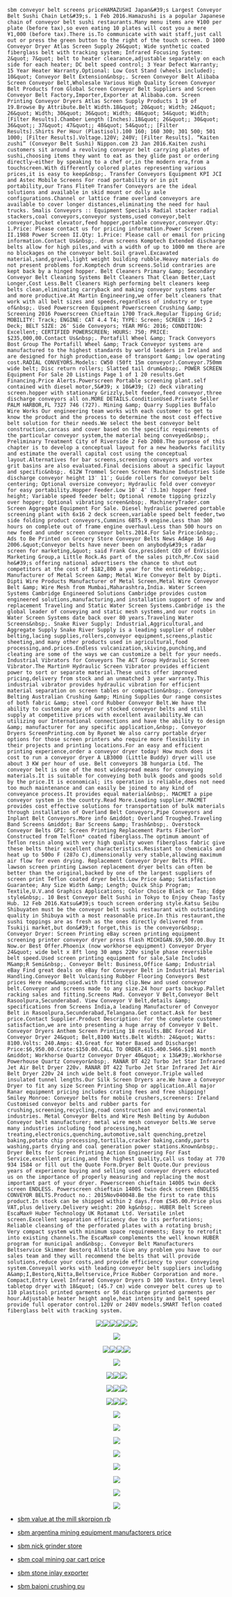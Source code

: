 
```
sbm conveyor belt screens priceHAMAZUSHI Japan&#39;s Largest Conveyor Belt Sushi Chain Let&#39;s. 1 Feb 2016.Hamazushi is a popular Japanese chain of conveyor belt sushi restaurants.Many menu items are ¥100 per plate (before tax),so even eating 10 plates will cost you a mere ¥1,000 (before tax).There is.To communicate with wait staff,just call out or press the green button to the right of the touch screen. D 1000 Conveyor Dryer Atlas Screen Supply 26&quot; Wide synthetic coated fiberglass belt with tracking system; Infrared Focusing System: 2&quot; 7&quot; belt to heater clearance,adjustable separately on each side for each heater; DC belt speed control; 3 Year Defect Warranty; 15 Year Heater Warranty.Optional: Low Cost Stand (wheels included); 10&quot; Conveyor Belt Extension&nbsp;. Screen Conveyor Belt Alibaba Screen Conveyor Belt,Wholesale Various High Quality Screen Conveyor Belt Products from Global Screen Conveyor Belt Suppliers and Screen Conveyor Belt Factory,Importer,Exporter at Alibaba.com. Screen Printing Conveyor Dryers Atlas Screen Supply Products 1 19 of 19.Browse By Attribute.Belt Width.18&quot; 20&quot; Width; 24&quot; 26&quot; Width; 30&quot; 36&quot; Width; 48&quot; 54&quot; Width; [Filter Results].Chamber Length (Inches).18&quot; 26&quot;; 30&quot; 36&quot;; 37&quot; 47&quot;; 48&quot; 54&quot;; [Filter Results].Shirts Per Hour (Plastisol).100 160; 160 300; 301 500; 501 1000; [Filter Results].Voltage.120V; 240V; [Filter Results]. “Kaiten zushi” (Conveyor Belt Sushi) Nippon.com 23 Jan 2016.Kaiten zushi customers sit around a revolving conveyor belt carrying plates of sushi,choosing items they want to eat as they glide past or ordering directly—either by speaking to a chef or,in the modern era,from a touchscreen.With differently colored plates representing various prices,it is easy to keep&nbsp;. Transfer Conveyors Equipment KPI JCI and Astec Mobile Screens For road portability or in pit portability,our Trans Flite® Transfer Conveyors are the ideal solutions and available in skid mount or dolly axle configurations.Channel or lattice frame overland conveyors are available to cover longer distances,eliminating the need for haul trucks. Smalis Conveyors :: Equipment Specials Radial stacker radial stackers,coal conveyors,conveyor systems,used conveyor,belt conveyor,bucket elevator,feed hopper,portable conveyor,conveyor.Qty: 1.Price: Please contact us for pricing information.Power Screen II.1988 Power Screen II.Qty: 1.Price: Please call or email for pricing information.Contact Us&nbsp;. drum screens Komptech Extended discharge belts allow for high piles,and with a width of up to 1000 mm there are no blockages on the conveyor belt.Soil gravel.Excavated material,sand,gravel,light weight building rubble.Heavy materials do not present problems for.Komptech drum screens.Solid contraries are kept back by a hinged hopper. Belt Cleaners Primary &amp; Secondary Conveyor Belt Cleaning Systems Belt Cleaners That Clean Better,Last Longer,Cost Less.Belt Cleaners High performing belt cleaners keep belts clean,eliminating carryback and making conveyor systems safer and more productive.At Martin Engineering,we offer belt cleaners that work with all belt sizes and speeds,regardless of industry or type of&nbsp;. Used Powerscreen Equipment Powerscreen Crushing &amp; Screening 2016 Powerscreen Chieftain 1700 Track.Regular Tipping Grid; MOBILITY: Track; ENGINE: CAT 4.4 T4; TYPE: Screen; SCREEN : 16×5 2 Deck; BELT SIZE: 26″ Side Conveyors; YEAR MFG: 2016; CONDITION: Excellent; CERTIFIED POWERSCREEN; HOURS: 750; PRICE: $235,000,00.Contact Us&nbsp;. Portafill Wheel &amp; Track Conveyors Bost Group The Portafill Wheel &amp; Track Conveyor systems are manufactured to the highest standards by world leaders in Ireland and are designed for high production,ease of transport &amp; low operating cost.RADIAL CONVEYORS.Models: CW50 (50ft 15m conveyor).Conveyor.750mm wide belt; Disc return rollers; Slatted tail drum&nbsp;. POWER SCREEN Equipment For Sale 20 Listings Page 1 of 1 20 results.Get Financing.Price Alerts.Powerscreen Portable screening plant.self contained with diesel motor,5&#39; x 10&#39; (2) deck vibrating screen.hopper with stationary Grizzly,belt feeder,feed conveyor,three discharge conveyors all on.MORE DETAILS.ConditionUsed.Private Seller PALM HARBOR,FL 7327 746 (727). Mining &amp; Quarry Supplies Buffalo Wire Works Our engineering team works with each customer to get to know the product and the process to determine the most cost effective belt solution for their needs.We select the best conveyor belt construction,carcass and cover based on the specific requirements of the particular conveyor system,the material being conveyed&nbsp;. Preliminary Treatment City of Riverside 2 Feb 2008.The purpose of this chapter is to develop a conceptual layout for a new headworks facility and estimate the overall capital cost using the conceptual layout.Alternatives for bar screens,screening conveyors and vortex grit basins are also evaluated.Final decisions about a specific layout and specific&nbsp;. 612W Trommel Screen Screen Machine Industries Side discharge conveyor height 13′ 11′; Guide rollers for conveyor belt centering; Optional oversize conveyor; Hydraulic fold over conveyor for easy portability.Hopper Feeder.Low 10′ 4″ (3.1m) hopper feed height; Variable speed feeder belt; Optional remote tipping grizzly over hopper; Optional vibrating screen&nbsp;. MachineryTrader.com Screen Aggregate Equipment For Sale. Diesel hydraulic powered portable screening plant with 6x16 2 deck screen,variable speed belt feeder,two side folding product conveyors,Cummins 6BT5.9 engine.Less than 300 hours on complete out of frame engine overhaul.Less than 500 hours on new feed and under screen conveyor belts.2014.For Sale Price:&nbsp;. Ads to Be Printed on Grocery Store Conveyor Belts News AdAge 16 Aug 2006.&quot;Conveyor belts have never been on anybody&#39;s radar screen for marketing,&quot; said Frank Cox,president CEO of EnVision Marketing Group,a Little Rock.As part of the sales pitch,Mr.Cox said he&#39;s offering national advertisers the chance to shut out competitors at the cost of $182,800 a year for the entire&nbsp;. Manufacturer of Metal Screen &amp; Metal Wire Conveyor Belt by Dipti. Dipti Wire Products Manufacturer of Metal Screen,Metal Wire Conveyor Belt &amp; Wire Mesh from Mumbai,Maharashtra,India. Water Screen Systems Cambridge Engineered Solutions Cambridge provides custom engineered solutions,manufacturing,and installation support of new and replacement Traveling and Static Water Screen Systems.Cambridge is the global leader of conveying and static mesh systems,and our roots in Water Screen Systems date back over 80 years.Traveling Water Screens&nbsp;. Snake River Supply: Industrial,Aggricultural,and Aggregate Supply Snake River Supply is a leading supplier of rubber belting,lacing supplies,rollers,conveyor equipment,screens,plastic sheeting,and many other products used in agricultural,food processing,and.prices.Endless vulcanization,skiving,punching,and cleating are some of the ways we can customize a belt for your needs. Industrial Vibrators for Conveyors The ACT Group Hydraulic Screen Vibrator.The Martin® Hydraulic Screen Vibrator provides efficient power to sort or separate material.These units offer improved pricing,delivery from stock and an unmatched 3 year warranty.This industrial vibrator provides hydraulic vibration for efficient material separation on screen tables or compaction&nbsp;. Conveyor Belting Australian Crushing &amp; Mining Supplies Our range consistes of both fabric &amp; steel cord Rubber Conveyor Belt.We have the ability to customize any of our stocked conveyor belts and still supply at competitive prices with excellent availability.We can utilizing our International connections and have the ability to design &amp; manufacturer for any specific application,&nbsp;. Conveyor Dryers ScreenPrinting.com by Ryonet We also carry portable dryer options for those screen printers who require more flexibility in their projects and printing locations.For an easy and efficient printing experience,order a conveyor dryer today! How much does it cost to run a conveyor dryer A LB3000 (Little Buddy) dryer will use about 3 KW per hour of use. Belt conveyors 3B hungaria Ltd. The conveyor belt is one of the most widespread means for conveying materials.It is suitable for conveying both bulk goods and goods sold by the price.It is economical; its operation is reliable,does not need too much maintenance and can easily be joined to any kind of conveyance process.It provides equal material&nbsp;. MACMET a pipe conveyor system in the country.Read More.Leading supplier.MACMET provides cost effective solutions for transportation of bulk materials through installation of Overland Belt Conveyors,Pipe Conveyors and Inplant Belt Conveyors.More info &middot; Overland Troughed.Traveling Band Screens &middot; Bar Screens &amp; Trash&nbsp;. Overstock Conveyor Belts GPI: Screen Printing Replacement Parts Fiberlon™ Constructed from Telflon* coated fiberglass.The optimum amount of Teflon resin along with very high quality woven fiberglass fabric give these belts their excellent characteristics.Resistant to chemicals and heat up to 500o F (287o C),dimensionally very stable,allowing maximum air flow for even drying. Replacement Conveyor Dryer Belts PTFE. lawson screen printing Lawson replacement dryer belts can often be better than the original,backed by one of the largest suppliers of screen print Teflon coated dryer belts.Low Price &amp; Satisfaction Guarantee; Any Size Width &amp; Length; Quick Ship Program; Textile,U.V.and Graphics Applications; Color Choice Black or Tan; Edge style&nbsp;. 10 Best Conveyor Belt Sushi in Tokyo to Enjoy Cheap Tasty Hub. 12 Feb 2016.Katsu&#39;s touch screen ordering style.Katsu Seibu Shibuyaten must be the conveyor belt sushi restaurant with outstanding quality in Shibuya with a most reasonable price.In this restaurant,the sushi toppings are as fresh as the ones directly delivered from Tsukiji market,but don&#39;t forget,this is the conveyor&nbsp;. Conveyor Dryer: Screen Printing eBay screen printing equipment screening printer conveyor dryer press flash MICHIGAN.$9,500.00.Buy It Now.or Best Offer.Phoenix (now workhorse equipment) Conveyor Dryer 24&quot; wide belt x 8ft long 30 amps 220v single phase reversible belt speed.Used screen printing equipment for sale,Sale Includes M&amp;R Semi&nbsp;. Conveyor Belt: Business,Office &amp; Industrial eBay Find great deals on eBay for Conveyor Belt in Industrial Material Handling.Conveyor Belt Vulcanising Rubber Flooring Conveyors Best prices Here new&amp;used.with fitting clip.New and used conveyor belt.Conveyor and screens made to any size.24 hour parts backup.Pallet racking sales and fitting.Screens Mad. Conveyor V Belt,Conveyor Belt Rasoolpura,Secunderabad. View Conveyor V Belt,details &amp; specifications from Screens India,a leading Manufacturer of Conveyor Belt in Rasoolpura,Secunderabad,Telangana.Get contact.Ask for best price.Contact Supplier.Product Description: For the complete customer satisfaction,we are into presenting a huge array of Conveyor V Belt. Conveyor Dryers Anthem Screen Printing 18 results.BBC Forced Air Conveyor Dryer 24&quot; Belt,8100 Watts.Belt Width: 24&quot; Watts: 8100.Volts: 240.Amps: 43.Great for Water Based and Discharge! Price:$6,950.00.Crate:$150.00.CALL TO ORDER.415.400.5466.$191 month &middot; Workhorse Quartz Conveyor Dryer 40&quot; x 13&#39;.Workhorse Powerhouse Quartz Conveyor&nbsp;. RANAR DT 422 Turbo Jet Star Infrared Jet Air Belt Dryer 220v. RANAR DT 422 Turbo Jet Star Infrared Jet Air Belt Dryer 220v 24 inch wide belt.8 foot conveyor.Triple walled insulated tunnel lengths.Our Silk Screen Dryers are.We have a Conveyor Dryer to fit any size Screen Printing Shop or application.All major Ranar equipment pricing includes crating fees and free shipping! Smiley Monroe: Conveyor belts for mobile crushers,screeners: Ireland Customised conveyor belts and rubber parts for crushing,screening,recycling,road construction and environmental industries. Metal Conveyor Belts and Wire Mesh Belting by Audubon Conveyor belt manufacturer; metal wire mesh conveyor belts.We serve many industries including food processing,heat treating,electronics,quenching,automotive,salt quenching,pretzel baking,potato chip processing,tortilla,cracker baking,candy,parts washing,parts drying and coal generation power stations.Known&nbsp;. Dryer Belts for Screen Printing Action Engineering For Fast Service,excellent pricing,and the highest quality,call us today at 770 934 1584 or fill out the Quote Form.Dryer Belt Quote.Our previous years of experience buying and selling used conveyor dryers educated us on the importance of properly measuring and replacing the most important part of your dryer. Powerscreen chieftain 1400S twin deck screen ENDLESS. Powerscreen chieftain 1400S twin deck screen ENDLESS CONVEYOR BELTS.Product no.: 2015Nov040048.Be the first to rate this product.In stock can be shipped within 2 days.from £545.00.Price plus VAT,plus delivery.Delivery weight: 200 kg&nbsp;. HUBER Belt Screen EscaMax® Huber Technology UK Rotamat Ltd. Versatile inlet screen.Excellent separation efficiency due to its perforations; Reliable cleansing of the perforated plates with a rotating brush; Very compact system with minimum space requirements; Easy to retrofit into existing channels.The EscaMax® complements the well known HUBER program for municipal and&nbsp;. Conveyor Belt Manufacturers Beltservice Skimmer Bestorq Allstate Give any problem you have to our sales team and they will recommend the belts that will provide solutions,reduce your costs,and provide efficiency to your conveying system.Conveyall works with leading conveyor belt suppliers including A&amp;I,Bestorq,Nitta,Beltservice,Price Rubber Corporation and more. Compact,Entry Level Infrared Conveyor Dryers D 100 Vastex. Entry level tabletop dryer with 18&quot; (45.7 cm) wide conveyor belt cures up to 110 plastisol printed garments or 50 discharge printed garments per hour.Adjustable heater height angle,heat intensity and belt speed provide full operator control.120V or 240V models.SMART Teflon coated fiberglass belt with tracking system. 
```

<div align="center">
  
<a rel="nofollow" href="https://m.shibang-china.com?f=github&k=sbm+conveyor+belt+screens+price"><img src="https://static.shibang-china.com/en/l.png"></a><img src="https://static.shibang-china.com/en/hw.png"><a rel="nofollow" href="https://m.shibang-china.com/product/?f=github&k=sbm+conveyor+belt+screens+price"><img src="https://static.shibang-china.com/en/p.png"></a><a rel="nofollow" href="https://m.shibang-china.com/cases/?f=github&k=sbm+conveyor+belt+screens+price"><img src="https://static.shibang-china.com/en/c.png"></a><a rel="nofollow" href="https://m.shibang-china.com/news/?f=github&k=sbm+conveyor+belt+screens+price"><img src="https://static.shibang-china.com/en/n.png"></a><a rel="nofollow" href="https://m.shibang-china.com?f=github&k=sbm+conveyor+belt+screens+price"><img src="https://static.shibang-china.com/en/m.png"></a>

<a rel="nofollow" href="https://m.shibang-china.com/product/?f=github&k=sbm+conveyor+belt+screens+price"><img src="https://static.shibang-china.com/en/b.jpg"></a>
  
<a rel="nofollow" href="https://m.shibang-china.com/solution-aggregate.html?f=github&k=sbm+conveyor+belt+screens+price"><img src="https://static.shibang-china.com/en/a.jpg"></a><a rel="nofollow" href="https://m.shibang-china.com/solution-mine.html?f=github&k=sbm+conveyor+belt+screens+price"><img src="https://static.shibang-china.com/en/m.jpg"></a><a rel="nofollow" href="https://m.shibang-china.com/solution-mill.html?f=github&k=sbm+conveyor+belt+screens+price"><img src="https://static.shibang-china.com/en/g.jpg"></a><a rel="nofollow" href="https://m.shibang-china.com/solution-epc.html?f=github&k=sbm+conveyor+belt+screens+price"><img src="https://static.shibang-china.com/en/e.jpg"></a>

<a rel="nofollow" href="https://m.shibang-china.com/product/?f=github&k=sbm+conveyor+belt+screens+price"><img src="https://static.shibang-china.com/en/a-p.png"></a>

<a rel="nofollow" href="https://m.shibang-china.com/product/crusher/c6x.html?f=github&k=sbm+conveyor+belt+screens+price"><img src="https://static.shibang-china.com/en/j.jpg"></a><a rel="nofollow" href="https://m.shibang-china.com/product/crusher/ci5x.html?f=github&k=sbm+conveyor+belt+screens+price"><img src="https://static.shibang-china.com/en/i.jpg"></a><a rel="nofollow" href="https://m.shibang-china.com/product/crusher/hst.html?f=github&k=sbm+conveyor+belt+screens+price"><img src="https://static.shibang-china.com/en/c.jpg"></a>

<a rel="nofollow" href="https://m.shibang-china.com/product/mill/mtw.html?f=github&k=sbm+conveyor+belt+screens+price"><img src="https://static.shibang-china.com/en/mtw.jpg"></a><a rel="nofollow" href="https://m.shibang-china.com/product/mill/scm.html?f=github&k=sbm+conveyor+belt+screens+price"><img src="https://static.shibang-china.com/en/scm.jpg"></a><a rel="nofollow" href="https://m.shibang-china.com/product/mill/lm.html?f=github&k=sbm+conveyor+belt+screens+price"><img src="https://static.shibang-china.com/en/lm.jpg"></a>

<a rel="nofollow" href="https://m.shibang-china.com/product/sand/vsi6x.html?f=github&k=sbm+conveyor+belt+screens+price"><img src="https://static.shibang-china.com/en/6x.jpg"></a><a rel="nofollow" href="https://m.shibang-china.com/product/sand/vu.html?f=github&k=sbm+conveyor+belt+screens+price"><img src="https://static.shibang-china.com/en/vu.jpg"></a><a rel="nofollow" href="https://m.shibang-china.com/product/mobile/klun.html?f=github&k=sbm+conveyor+belt+screens+price"><img src="https://static.shibang-china.com/en/k.jpg"></a>

<a rel="nofollow" href="https://m.shibang-china.com/cases/?f=github&k=sbm+conveyor+belt+screens+price"><img src="https://static.shibang-china.com/en/case.png"></a>

<a rel="nofollow" href="https://m.shibang-china.com/cases/aggregate/202.html?f=github&k=sbm+conveyor+belt+screens+price"><img src="https://static.shibang-china.com/en/c-1.jpg"></a>

<a rel="nofollow" href="https://m.shibang-china.com/cases/aggregate/203.html?f=github&k=sbm+conveyor+belt+screens+price"><img src="https://static.shibang-china.com/en/c-2.jpg"></a>

<a rel="nofollow" href="https://m.shibang-china.com/cases/mill/123.html?f=github&k=sbm+conveyor+belt+screens+price"><img src="https://static.shibang-china.com/en/c-3.jpg"></a>

<a rel="nofollow" href="https://m.shibang-china.com/contact_us.html?f=github&k=sbm+conveyor+belt+screens+price"><img src="https://static.shibang-china.com/en/contact.png"></a>

<a rel="nofollow" href="https://swt.shibang-china.com/?f=github&k=sbm+conveyor+belt+screens+price"><img src="https://static.shibang-china.com/en/chat.png"></a>

<a rel="nofollow" href="https://whatsapp.shibangsoft.com/WhatsApp.php?f=github&k=sbm+conveyor+belt+screens+price"><img src="https://static.shibang-china.com/en/whatsapp.png"></a>

<a rel="nofollow" href="https://m.shibang-china.com/?f=github&k=sbm+conveyor+belt+screens+price"><img src="https://static.shibang-china.com/en/website.png"></a>

</div>


* [sbm value at the mill skorpion rb](sbm%20value%20at%20the%20mill%20skorpion%20rb.md)

* [sbm argentina mining equipment manufactorers price](sbm%20argentina%20mining%20equipment%20manufactorers%20price.md)

* [sbm nick grinder store](sbm%20nick%20grinder%20store.md)

* [sbm coal mining oar cart price](sbm%20coal%20mining%20oar%20cart%20price.md)

* [sbm stone inlay exporter](sbm%20stone%20inlay%20exporter.md)

* [sbm baioni crushing pu](sbm%20baioni%20crushing%20pu.md)